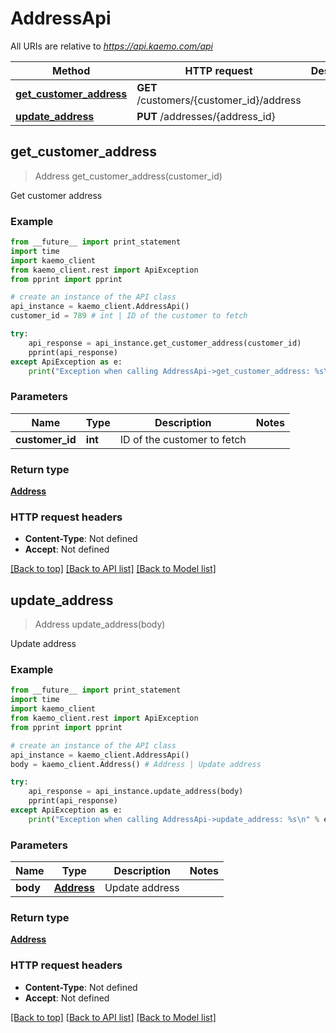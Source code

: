 # AddressApi

All URIs are relative to *https://api.kaemo.com/api*

Method | HTTP request | Description
------------- | ------------- | -------------
[**get_customer_address**](#get_customer_address) | **GET** /customers/{customer_id}/address | 
[**update_address**](#update_address) | **PUT** /addresses/{address_id} | 


## **get_customer_address**
> Address get_customer_address(customer_id)



Get customer address

### Example 
```python
from __future__ import print_statement
import time
import kaemo_client
from kaemo_client.rest import ApiException
from pprint import pprint

# create an instance of the API class
api_instance = kaemo_client.AddressApi()
customer_id = 789 # int | ID of the customer to fetch

try: 
    api_response = api_instance.get_customer_address(customer_id)
    pprint(api_response)
except ApiException as e:
    print("Exception when calling AddressApi->get_customer_address: %s\n" % e)
```

### Parameters

Name | Type | Description  | Notes
------------- | ------------- | ------------- | -------------
 **customer_id** | **int**| ID of the customer to fetch | 

### Return type

[**Address**](#Address)

### HTTP request headers

 - **Content-Type**: Not defined
 - **Accept**: Not defined

[[Back to top]](#) [[Back to API list]](#documentation-for-api-endpoints) [[Back to Model list]](#documentation-for-models)

## **update_address**
> Address update_address(body)



Update address

### Example 
```python
from __future__ import print_statement
import time
import kaemo_client
from kaemo_client.rest import ApiException
from pprint import pprint

# create an instance of the API class
api_instance = kaemo_client.AddressApi()
body = kaemo_client.Address() # Address | Update address

try: 
    api_response = api_instance.update_address(body)
    pprint(api_response)
except ApiException as e:
    print("Exception when calling AddressApi->update_address: %s\n" % e)
```

### Parameters

Name | Type | Description  | Notes
------------- | ------------- | ------------- | -------------
 **body** | [**Address**](#Address)| Update address | 

### Return type

[**Address**](#Address)

### HTTP request headers

 - **Content-Type**: Not defined
 - **Accept**: Not defined

[[Back to top]](#) [[Back to API list]](#documentation-for-api-endpoints) [[Back to Model list]](#documentation-for-models)

